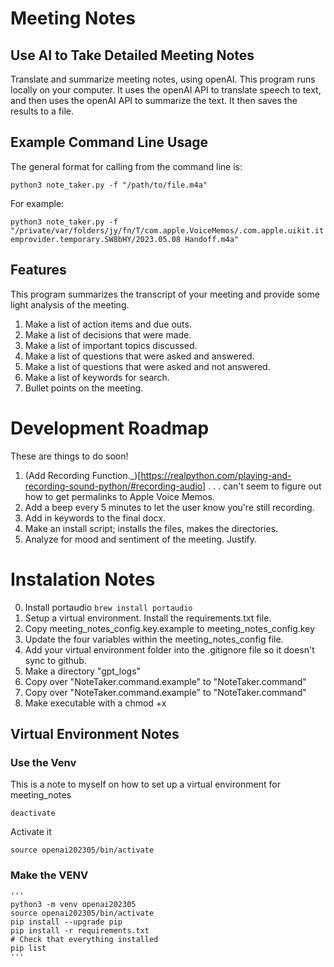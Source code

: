 # Meeting Notes
## Use AI to Take Detailed Meeting Notes
Translate and summarize meeting notes, using openAI.  This program runs locally on your computer.  It uses the openAI API to translate speech to text, and then uses the openAI API to summarize the text.  It then saves the results to a file.

## Example Command Line Usage

The general format for calling from the command line is:

`python3 note_taker.py -f "/path/to/file.m4a"`

For example:

`python3 note_taker.py -f "/private/var/folders/jy/fn/T/com.apple.VoiceMemos/.com.apple.uikit.itemprovider.temporary.SW8bHY/2023.05.08 Handoff.m4a"`

## Features

This program summarizes the transcript of your meeting and provide some light analysis of the meeting.

1. Make a list of action items and due outs.
2. Make a list of decisions that were made.
3. Make a list of important topics discussed.
4. Make a list of questions that were asked and answered.
5. Make a list of questions that were asked and not answered.
6. Make a list of keywords for search.
7. Bullet points on the meeting.  

# Development Roadmap
These are things to do soon!
1. (Add Recording Function._)[https://realpython.com/playing-and-recording-sound-python/#recording-audio] . . . can't seem to figure out how to get permalinks to Apple Voice Memos.
2. Add a beep every 5 minutes to let the user know you're still recording.  
3. Add in keywords to the final docx.
4. Make an install script; installs the files, makes the directories.
5. Analyze for mood and sentiment of the meeting.  Justify.

# Instalation Notes

0. Install portaudio `brew install portaudio`
1. Setup a virtual environment.  Install the requirements.txt file.
2. Copy meeting_notes_config.key.example to meeting_notes_config.key
2. Update the four variables within the meeting_notes_config file.
3. Add your virtual environment folder into the .gitignore file so it doesn't sync to github.
4. Make a directory "gpt_logs"
5. Copy over "NoteTaker.command.example" to "NoteTaker.command"
6. Copy over "NoteTaker.command.example" to "NoteTaker.command"
7. Make executable with a chmod +x 

## Virtual Environment Notes

### Use the Venv
This is a note to myself on how to set up a virtual environment for meeting_notes
```
deactivate
```
Activate it
```
source openai202305/bin/activate
```

### Make the VENV

    '''    
    python3 -m venv openai202305
    source openai202305/bin/activate
    pip install --upgrade pip 
    pip install -r requirements.txt
    # Check that everything installed
    pip list
    '''
